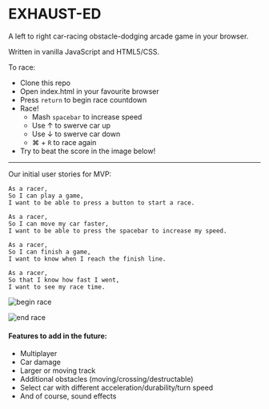 # EXHAUST-ED

A left to right car-racing obstacle-dodging arcade game in your browser.  
  
Written in vanilla JavaScript and HTML5/CSS.

To race:

- Clone this repo
- Open index.html in your favourite browser
- Press ```return``` to begin race countdown
- Race!
  - Mash ```spacebar``` to increase speed
  - Use &#8593; to swerve car up
  - Use &#8595; to swerve car down
  - &#8984; + ```R``` to race again
- Try to beat the score in the image below!

---
Our initial user stories for MVP:
```
As a racer,
So I can play a game,
I want to be able to press a button to start a race.

As a racer,
So I can move my car faster,
I want to be able to press the spacebar to increase my speed.

As a racer,
So I can finish a game,
I want to know when I reach the finish line.

As a racer,
So that I know how fast I went,
I want to see my race time.
```

![begin race](https://github.com/rorymcgit/exhaust-ed/blob/master/Exhaust-ed_beginrace.png)

![end race](https://github.com/rorymcgit/exhaust-ed/blob/master/Exhaust-ed_endrace.png)

#### Features to add in the future:
- Multiplayer
- Car damage
- Larger or moving track
- Additional obstacles (moving/crossing/destructable)
- Select car with different acceleration/durability/turn speed
- And of course, sound effects
